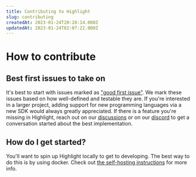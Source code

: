 ```yaml
---
title: Contributing to Highlight
slug: contributing
createdAt: 2023-01-24T20:28:14.000Z
updatedAt: 2023-01-24T02:07:22.000Z
---
```


# How to contribute

## Best first issues to take on

It's best to start with issues marked as ["good first issue"](https://github.com/highlight/highlight/issues?q=is%3Aissue+is%3Aopen+label%3A%22good+first+issue%22). We mark these issues based on how well-defined and testable they are. If you're interested in a larger project, adding support for new programming languages via a new SDK would always greatly appreciated. If there is a feature you're missing in Highlight, reach out on our [discussions](https://github.com/highlight/highlight/discussions) or on our [discord](https://highlight.io/community) to get a conversation started about the best implementation.

## How do I get started?

You'll want to spin up Highlight locally to get to developing. The best way to do this is by using docker. Check out [the self-hosting instructions](../self-host-hobby.md) for more info.
